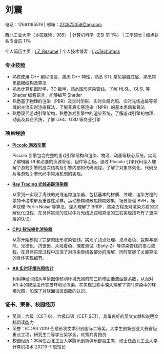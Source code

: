 # 刘震

电话：17691195519 | 邮箱：274875358@qq.com

西北工业大学（本硕就读，985） | 计算机科学（ESI 前 1%） | 工学硕士 | 绩点排名专业前 11%

个人简历主页：[LZ_Resume](https://lz328.github.io/LZ_Resume.github.io/) | 个人技术博客：[LycTechStack](https://lz328.github.io/LycTechStack.github.io/)

### 专业技能

- 熟练使用 C++ 编程语言，熟悉 C++ 特性，熟悉 STL 常见容器底层，熟悉常见数据结构及算法
- 熟悉计算机图形学，3D 数学，熟悉图形渲染管线，了解 HLSL、GLSL 等 Shader 编程语言，能够编写 Shader
- 熟悉基于物理的渲染（PBR）及实时阴影、实时全局光照、实时光线追踪等领域的主流实时渲染算法，了解非真实感渲染（NPR）的基本思路和算法
- 熟悉现代游戏引擎架构，熟悉游戏引擎中的渲染系统，了解游戏引擎的物理、动画及其它系统，了解 UE4、U3D 等商业引擎

### 项目经验

- [**Piccolo 游戏引擎**](https://lz328.github.io/LZ_Resume.github.io/#Piccolo-游戏引擎)

  Piccolo 引擎包含完整的游戏引擎结构和渲染、物理、动画等核心系统，实现了编辑器 UI 和必要的资源管理、组件等面板。通过 Piccolo 引擎代码深入理解了游戏引擎的层次结构及引擎内部的代码流程，了解了对象序列化、代码反射等游戏引擎代码中常用机制的实现。

- [**Ray Tracing 光线追踪渲染器**](https://lz328.github.io/LZ_Resume.github.io/#Ray-Tracing-光线追踪渲染器)

  从零到一实现了离线的光线追踪渲染器，包括基本的材质、纹理，渲染方程的蒙特卡洛求解及重要性采样，运动模糊和散焦模糊效果，场景管理 BVH，噪声纹理 Perlin Noise 等算法。深入理解了 BRDF、渲染方程及对渲染方程的求解优化过程，在具体实现的过程中对光线追踪和算法的工程实现技巧有了更深层的认识。

- [**CPU 软光栅化渲染器**](https://lz328.github.io/LZ_Resume.github.io/#CPU-软光栅化渲染器)

  从零开始模拟了完整的图形渲染管线，实现了顶点处理、顶点着色、裁剪与剔除、光栅化、抗锯齿、片段着色、深度测试（Early-Z）等渲染管线的核心流程。在具体实现过程中加深了对渲染管线各部分的理解，同时掌握了关键算法的具体实现细节。

- [**AR 实时环境光照估计**](https://lz328.github.io/LZ_Resume.github.io/#AR-实时环境光照估计)

  利用神经网络从单帧图像预测环境光照的前三阶球面谐波函数系数，从而对 AR 中的模型进行实景环境光渲染。在实现过程中深入理解了实时渲染中的环境光照，加深了对球面谐波函数的认识。

### 证书、荣誉、校园经历

- 英语：六级（CET-6），六级口语（CET-SET），具备良好的英文文献和说明文档阅读能力
- 荣誉：ICDAR 2019 任意形状文本识别国际二等奖，大学生创新创业大赛省级重点立项，研究生二等学业奖学金，优秀共青团员
- 校园经历：本科任西北工业大学腾讯创新俱乐部副主席，硕士任西北工业大学计算机技术 20210-7 班班长